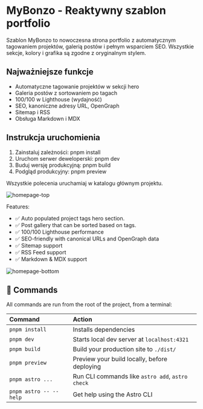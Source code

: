 # MyBonzo - Reaktywny szablon portfolio

Szablon MyBonzo to nowoczesna strona portfolio z automatycznym tagowaniem projektów, galerią postów i pełnym wsparciem SEO. Wszystkie sekcje, kolory i grafika są zgodne z oryginalnym stylem.

## Najważniejsze funkcje

- Automatyczne tagowanie projektów w sekcji hero
- Galeria postów z sortowaniem po tagach
- 100/100 w Lighthouse (wydajność)
- SEO, kanoniczne adresy URL, OpenGraph
- Sitemap i RSS
- Obsługa Markdown i MDX

## Instrukcja uruchomienia

1. Zainstaluj zależności:
	pnpm install
2. Uruchom serwer deweloperski:
	pnpm dev
3. Buduj wersję produkcyjną:
	pnpm build
4. Podgląd produkcyjny:
	pnpm preview

Wszystkie polecenia uruchamiaj w katalogu głównym projektu.

![homepage-top](https://github.com/user-attachments/assets/b1b8ed1c-4575-452d-8420-36b0d46b31bb)

Features:

- ✅ Auto populated project tags hero section.
- ✅ Post gallery that can be sorted based on tags.
- ✅ 100/100 Lighthouse performance
- ✅ SEO-friendly with canonical URLs and OpenGraph data
- ✅ Sitemap support
- ✅ RSS Feed support
- ✅ Markdown & MDX support

![homepage-bottom](https://github.com/user-attachments/assets/041b2062-094e-483e-b37c-ccca537eeddc)

## 🧞 Commands

All commands are run from the root of the project, from a terminal:

| Command                | Action                                           |
| :--------------------- | :----------------------------------------------- |
| `pnpm install`         | Installs dependencies                            |
| `pnpm dev`             | Starts local dev server at `localhost:4321`      |
| `pnpm build`           | Build your production site to `./dist/`          |
| `pnpm preview`         | Preview your build locally, before deploying     |
| `pnpm astro ...`       | Run CLI commands like `astro add`, `astro check` |
| `pnpm astro -- --help` | Get help using the Astro CLI                     |
